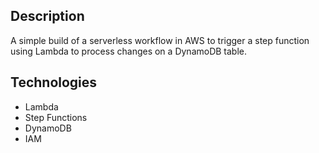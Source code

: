 ## Description

A simple build of a serverless workflow in AWS to trigger a step function using Lambda to process changes on a DynamoDB table.

## Technologies

* Lambda
* Step Functions
* DynamoDB
* IAM
